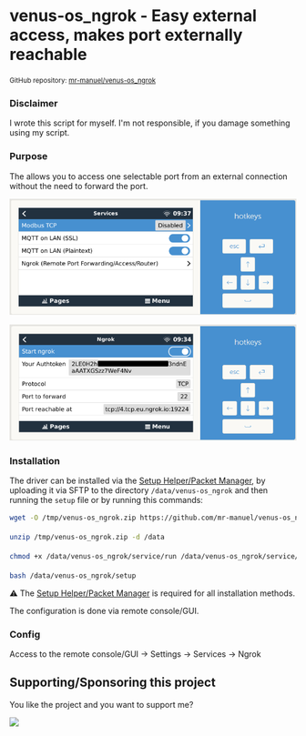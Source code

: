 # venus-os_ngrok - Easy external access, makes port externally reachable

<small>GitHub repository: [mr-manuel/venus-os_ngrok](https://github.com/mr-manuel/venus-os_ngrok)</small>

### Disclaimer

I wrote this script for myself. I'm not responsible, if you damage something using my script.


### Purpose

The allows you to access one selectable port from an external connection without the need to forward the port.

![venus-os](./screenshots/venus-os-services.png)

![venus-os](./screenshots/venus-os-ngrok.png)

### Installation

The driver can be installed via the [Setup Helper/Packet Manager](https://github.com/kwindrem/SetupHelper), by uploading it via SFTP to the directory `/data/venus-os_ngrok` and then running the `setup` file or by running this commands:

```bash
wget -O /tmp/venus-os_ngrok.zip https://github.com/mr-manuel/venus-os_ngrok/archive/refs/tags/latest.zip

unzip /tmp/venus-os_ngrok.zip -d /data

chmod +x /data/venus-os_ngrok/service/run /data/venus-os_ngrok/service/log/run /data/venus-os_ngrok/setup /data/venus-os_ngrok/venus-os_ngrok.py

bash /data/venus-os_ngrok/setup
```

⚠️ The [Setup Helper/Packet Manager](https://github.com/kwindrem/SetupHelper) is required for all installation methods.

The configuration is done via remote console/GUI.

### Config

Access to the remote console/GUI &rarr; Settings &rarr; Services &rarr; Ngrok



## Supporting/Sponsoring this project

You like the project and you want to support me?

[<img src="https://github.md0.eu/uploads/donate-button.svg" height="50">](https://www.paypal.com/donate/?hosted_button_id=3NEVZBDM5KABW)
